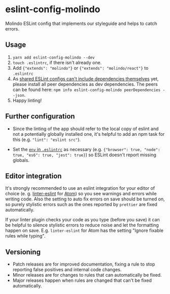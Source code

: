 # eslint-config-molindo

Molindo ESLint config that implements our styleguide and helps to catch errors.

## Usage

1. `yarn add eslint-config-molindo --dev`
2. `touch .eslintrc`, if there isn't already one.
3. Add `{"extends": "molindo"}` or `{"extends": "molindo/react"}` to `.eslintrc`
4. As [shared ESLint configs can't include dependencies themselves](https://github.com/eslint/eslint/issues/3458) yet, please install all peer dependencies as dev dependencies. The peers can be found here: `npm info eslint-config-molindo peerDependencies --json`.
5. Happy linting!

## Further configuration

 - Since the linting of the app should refer to the local copy of eslint and not a potentially globally installed one, it's helpful to add an npm task for this (e.g. `"lint": "eslint src"`).

 - Set the [`env` in `.eslintrc`](https://eslint.org/docs/user-guide/configuring#specifying-environments) as necessary (e.g. `{"browser": true, "node": true, "es6": true, "jest": true}`) so ESLint doesn't report missing globals.

## Editor integration

It's strongly recommended to use an eslint integration for your editor of choice (e. g. [linter-eslint](https://atom.io/packages/linter-eslint) for [Atom](https://atom.io/)) so you see warnings and errors while writing code. Also the setting to auto fix errors on save should be turned on, so purely stylistic errors such as the ones reported by `prettier` are fixed automatically.

If your linter plugin checks your code as you type (before you save) it can be helpful to silence stylistic errors to reduce noise and let the formatting happen on save. E.g. `linter-eslint` for Atom has the setting "Ignore fixable rules while typing".

## Versioning

 - Patch releases are for improved documentation, fixing a rule to stop reporting false positives and internal code changes.
 - Minor releases are for changes to rules that can automatically be fixed.
 - Major releases happen when rules are changed that can't be fixed automatically.
